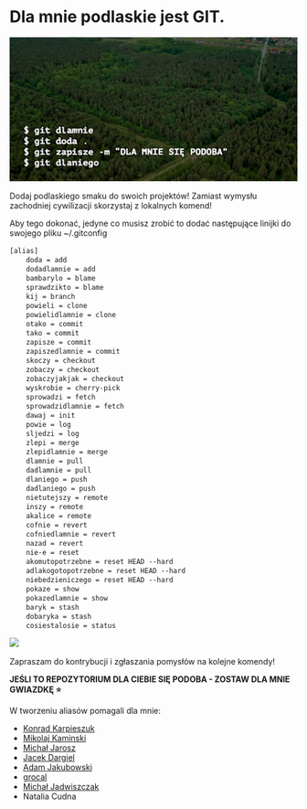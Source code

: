 

# Dla mnie podlaskie jest GIT.

![](assets/podlaskiegit.png)

Dodaj podlaskiego smaku do swoich projektów! Zamiast wymysłu zachodniej cywilizacji skorzystaj z lokalnych komend!

Aby tego dokonać, jedyne co musisz zrobić to dodać następujące linijki do swojego pliku ~/.gitconfig

```
[alias]
	doda = add
	dodadlamnie = add
	bambarylo = blame
	sprawdzikto = blame
	kij = branch
	powieli = clone
	powielidlamnie = clone
	otako = commit
	tako = commit
	zapisze = commit
	zapiszedlamnie = commit
	skoczy = checkout
	zobaczy = checkout
	zobaczyjakjak = checkout
	wyskrobie = cherry-pick
	sprowadzi = fetch
	sprowadzidlamnie = fetch
	dawaj = init
	powie = log
	sljedzi = log
	zlepi = merge
	zlepidlamnie = merge
	dlamnie = pull
	dadlamnie = pull
	dlaniego = push
	dadlaniego = push
	nietutejszy = remote
	inszy = remote
	akalice = remote
	cofnie = revert
	cofniedlamnie = revert
	nazad = revert
	nie-e = reset
	akomutopotrzebne = reset HEAD --hard
	adlakogotopotrzebne = reset HEAD --hard
	niebedzieniczego = reset HEAD --hard
	pokaze = show
	pokazedlamnie = show
	baryk = stash
	dobaryka = stash
	cosiestalosie = status
```

![](assets/terminal.gif)

Zapraszam do kontrybucji i zgłaszania pomysłów na kolejne komendy! 

**JEŚLI TO REPOZYTORIUM DLA CIEBIE SIĘ PODOBA - ZOSTAW DLA MNIE GWIAZDKĘ ⭐️**

W tworzeniu aliasów pomagali dla mnie: 

- [Konrad Karpieszuk](https://github.com/kkarpieszuk)
- [Mikolaj Kaminski](https://github.com/mikasjp)
- [Michał Jarosz](https://github.com/Mchl)
- [Jacek Dargiel](https://github.com/jacek-dargiel)
- [Adam Jakubowski](https://github.com/ajakubo1)
- [grocal](https://github.com/grocal)
- [Michał Jadwiszczak](https://github.com/MichalJadwiszczak)
- Natalia Cudna
